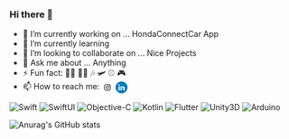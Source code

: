 ### Hi there 👋

- 🔭 I’m currently working on ... HondaConnectCar App
- 🌱 I’m currently learning 
- 👯 I’m looking to collaborate on ... Nice Projects
- 💬 Ask me about ... Anything
- ⚡ Fun fact: 🧑‍💻 🏋️‍♀️ 🎶 🛩 ⚾ 🎮
- 📫 How to reach me: 
<a href="https://www.instagram.com/eduh.dev/"><img align="center" src="https://github.com/EduuHF/Resources/blob/main/SM_ICONS/PNG/Color/Instagram.png" alt="eduh.dev | Instagram" width="21px"/></a> <a href="https://www.linkedin.com/in/eduardoherreradeveloper/"><img align="center" src="https://github.com/EduuHF/Resources/blob/main/SM_ICONS/PNG/Color/LinkedIN.png" alt="eduardoherreradeveloper | LinkedIn" width="21px"/></a>

![Swift](https://img.shields.io/badge/swift-F54A2A?style=for-the-badge&logo=swift&logoColor=white) ![SwiftUI](https://img.shields.io/badge/SwiftUI-007AFF?style=for-the-badge&logo=swift&logoColor=white
) ![Objective-C](https://img.shields.io/badge/Objective--C-438EFF?style=for-the-badge&logo=apple&logoColor=white
) ![Kotlin](https://img.shields.io/badge/kotlin-%230095D5.svg?style=for-the-badge&logo=kotlin&logoColor=white) ![Flutter](https://img.shields.io/badge/Flutter-%2302569B.svg?style=for-the-badge&logo=Flutter&logoColor=white) ![Unity3D](https://img.shields.io/badge/Unity-100000?style=for-the-badge&logo=unity&logoColor=white
) ![Arduino](https://img.shields.io/badge/-Arduino-00979D?style=for-the-badge&logo=Arduino&logoColor=white)

[1.1]: http://i.imgur.com/tXSoThF.png

![Anurag's GitHub stats](https://github-readme-stats.vercel.app/api?username=eduuhf&show_icons=true&bg_color=00000000)
